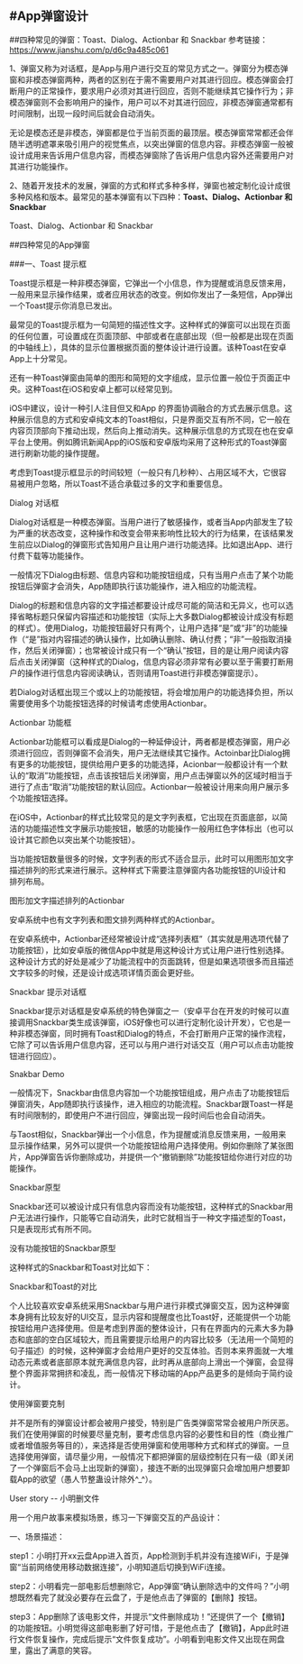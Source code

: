 #App弹窗设计
---
##四种常见的弹窗：Toast、Dialog、Actionbar 和 Snackbar
参考链接：
https://www.jianshu.com/p/d6c9a485c061

1、弹窗又称为对话框，是App与用户进行交互的常见方式之一。弹窗分为模态弹窗和非模态弹窗两种，两者的区别在于需不需要用户对其进行回应。模态弹窗会打断用户的正常操作，要求用户必须对其进行回应，否则不能继续其它操作行为；非模态弹窗则不会影响用户的操作，用户可以不对其进行回应，非模态弹窗通常都有时间限制，出现一段时间后就会自动消失。

 无论是模态还是非模态，弹窗都是位于当前页面的最顶层。模态弹窗常常都还会伴随半透明遮罩来吸引用户的视觉焦点，以突出弹窗的信息内容。非模态弹窗一般被设计成用来告诉用户信息内容，而模态弹窗除了告诉用户信息内容外还需要用户对其进行功能操作。


2、随着开发技术的发展，弹窗的方式和样式多种多样，弹窗也被定制化设计成很多种风格和版本。最常见的基本弹窗有以下四种：**Toast、Dialog、Actionbar 和 Snackbar**

Toast、Dialog、Actionbar 和 Snackbar

##四种常见的App弹窗

###一、Toast 提示框

 Toast提示框是一种非模态弹窗，它弹出一个小信息，作为提醒或消息反馈来用，一般用来显示操作结果，或者应用状态的改变。例如你发出了一条短信，App弹出一个Toast提示你消息已发出。

 最常见的Toast提示框为一句简短的描述性文字。这种样式的弹窗可以出现在页面的任何位置，可设置成在页面顶部、中部或者在底部出现（但一般都是出现在页面的中轴线上），具体的显示位置根据页面的整体设计进行设置。该种Toast在安卓App上十分常见。

 还有一种Toast弹窗由简单的图形和简短的文字组成，显示位置一般位于页面正中央。这种Toast在iOS和安卓上都可以经常见到。

 iOS中建议，设计一种引人注目但又和App 的界面协调融合的方式去展示信息。这种展示信息的方式和安卓纯文本的Toast相似，只是界面交互有所不同，它一般在内容页顶部向下推动出现，然后向上推动消失。这种展示信息的方式现在也在安卓平台上使用。例如腾讯新闻App的iOS版和安卓版均采用了这种形式的Toast弹窗进行刷新功能的操作提醒。

 考虑到Toast提示框显示的时间较短（一般只有几秒种）、占用区域不大，它很容易被用户忽略，所以Toast不适合承载过多的文字和重要信息。

Dialog 对话框

 Dialog对话框是一种模态弹窗。当用户进行了敏感操作，或者当App内部发生了较为严重的状态改变，这种操作和改变会带来影响性比较大的行为结果，在该结果发生前应以Dialog的弹窗形式告知用户且让用户进行功能选择。比如退出App、进行付费下载等功能操作。

 一般情况下Dialog由标题、信息内容和功能按钮组成，只有当用户点击了某个功能按钮后弹窗才会消失，App随即执行该功能操作，进入相应的功能流程。

 Dialog的标题和信息内容的文字描述都要设计成尽可能的简洁和无异义，也可以选择省略标题只保留内容描述和功能按钮（实际上大多数Dialog都被设计成没有标题的样式）。使用Dialog，功能按钮最好只有两个，让用户选择“是”或“非”的功能操作（“是”指对内容描述的确认操作，比如确认删除、确认付费；“非”一般指取消操作，然后关闭弹窗）；也常被设计成只有一个“确认”按钮，目的是让用户阅读内容后点击关闭弹窗（这种样式的Dialog，信息内容必须非常有必要以至于需要打断用户的操作进行信息内容阅读确认，否则请用Toast进行非模态弹窗提示）。

 若Dialog对话框出现三个或以上的功能按钮，将会增加用户的功能选择负担，所以需要使用多个功能按钮选择的时候请考虑使用Actionbar。

Actionbar 功能框

 Actionbar功能框可以看成是Dialog的一种延伸设计，两者都是模态弹窗，用户必须进行回应，否则弹窗不会消失，用户无法继续其它操作。Actoinbar比Dialog拥有更多的功能按钮，提供给用户更多的功能选择，Acionbar一般都设计有一个默认的“取消”功能按钮，点击该按钮后关闭弹窗，用户点击弹窗以外的区域时相当于进行了点击“取消”功能按钮的默认回应。Actionbar一般被设计用来向用户展示多个功能按钮选择。

 在iOS中，Actionbar的样式比较常见的是文字列表框，它出现在页面底部，以简洁的功能描述性文字展示功能按钮，敏感的功能操作一般用红色字体标出（也可以设计其它颜色以突出某个功能按钮）。

 当功能按钮数量很多的时候，文字列表的形式不适合显示，此时可以用图形加文字描述排列的形式来进行展示。这种样式下需要注意弹窗内各功能按钮的UI设计和排列布局。

图形加文字描述排列的Actionbar

 安卓系统中也有文字列表和图文排列两种样式的Actionbar。

 在安卓系统中，Actionbar还经常被设计成“选择列表框”（其实就是用选项代替了功能按钮），比如安卓版的微信App中就是用这种设计方式让用户进行性别选择。这种设计方式的好处是减少了功能流程中的页面跳转，但是如果选项很多而且描述文字较多的时候，还是设计成选项详情页面会更好些。



Snackbar 提示对话框

 Snackbar提示对话框是安卓系统的特色弹窗之一（安卓平台在开发的时候可以直接调用Snackbar类生成该弹窗，iOS好像也可以进行定制化设计开发），它也是一种非模态弹窗，同时拥有Toast和Dialog的特点，不会打断用户正常的操作流程，它除了可以告诉用户信息内容，还可以与用户进行对话交互（用户可以点击功能按钮进行回应）。

Snakbar Demo

 一般情况下，Snackbar由信息内容加一个功能按钮组成，用户点击了功能按钮后弹窗消失，App随即执行该操作，进入相应的功能流程。Snackbar跟Toast一样是有时间限制的，即使用户不进行回应，弹窗出现一段时间后也会自动消失。

 与Taost相似，Snackbar弹出一个小信息，作为提醒或消息反馈来用，一般用来显示操作结果，另外可以提供一个功能按钮给用户选择使用。例如你删除了某张图片，App弹窗告诉你删除成功，并提供一个“撤销删除”功能按钮给你进行对应的功能操作。

Snackbar原型

 Snackbar还可以被设计成只有信息内容而没有功能按钮，这种样式的Snackbar用户无法进行操作，只能等它自动消失，此时它就相当于一种文字描述型的Toast，只是表现形式有所不同。

没有功能按钮的Snackbar原型

 这种样式的Snackbar和Toast对比如下：

Snackbar和Toast的对比

 个人比较喜欢安卓系统采用Snackbar与用户进行非模式弹窗交互，因为这种弹窗本身拥有比较友好的UI交互，显示内容和提醒度也比Toast好，还能提供一个功能按钮给用户选择使用。但是考虑到界面的整体设计，只有在界面内的元素大多为静态和底部的空白区域较大，而且需要提示给用户的内容比较多（无法用一个简短的句子描述）的时候，这种弹窗才会给用户更好的交互体验。否则本来界面就一大堆动态元素或者底部原本就充满信息内容，此时再从底部向上滑出一个弹窗，会显得整个界面非常拥挤和凌乱，而一般情况下移动端的App产品更多的是倾向于简约设计。

使用弹窗要克制

 并不是所有的弹窗设计都会被用户接受，特别是广告类弹窗常常会被用户所厌恶。我们在使用弹窗的时候要尽量克制，要考虑信息内容的必要性和目的性（商业推广或者增值服务等目的），来选择是否使用弹窗和使用哪种方式和样式的弹窗。一旦选择使用弹窗，请尽量少用，一般情况下都把弹窗的层级控制在只有一级（即关闭了一个弹窗后不会马上出现新的弹窗），接连不断的出现弹窗只会增加用户想要卸载App的欲望（愚人节整蛊设计除外^_^）。

User story -- 小明删文件

用一个用户故事来模拟场景，练习一下弹窗交互的产品设计：

一、场景描述：

step1：小明打开xx云盘App进入首页，App检测到手机并没有连接WiFi，于是弹窗“当前网络使用移动数据连接”，小明知道后切换到WiFi连接。

step2：小明看完一部电影后想删除它，App弹窗“确认删除选中的文件吗？”小明想既然看完了就没必要存在云盘了，于是他点击了弹窗的【删除】按钮。

step3：App删除了该电影文件，并提示“文件删除成功！”还提供了一个【撤销】的功能按钮。小明觉得这部电影删了好可惜，于是他点击了【撤销】，App此时进行文件恢复操作，完成后提示“文件恢复成功”。小明看到电影文件又出现在网盘里，露出了满意的笑容。




